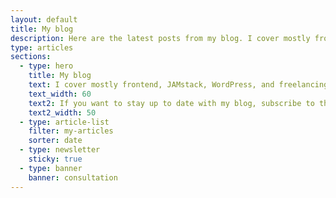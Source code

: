 ```yaml
---
layout: default
title: My blog
description: Here are the latest posts from my blog. I cover mostly frontend, JAMstack, WordPress, and freelancing topics.
type: articles
sections:
  - type: hero
    title: My blog
    text: I cover mostly frontend, JAMstack, WordPress, and freelancing topics.
    text_width: 60
    text2: If you want to stay up to date with my blog, subscribe to the [RSS feed](/rss.xml).
    text2_width: 50
  - type: article-list
    filter: my-articles
    sorter: date
  - type: newsletter
    sticky: true
  - type: banner
    banner: consultation
---
```

